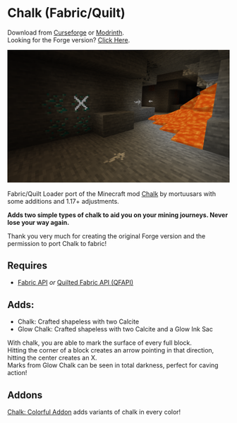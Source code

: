 # Chalk (Fabric/Quilt)  
Download from [Curseforge](https://www.curseforge.com/minecraft/mc-mods/chalk-fabric) or [Modrinth](https://modrinth.com/mod/chalk).  
Looking for the Forge version? [Click Here](https://modrinth.com/mod/chalk-mod).  

![Chalk](./images/chalk.png "Chalk")

Fabric/Quilt Loader port of the Minecraft mod [Chalk](https://github.com/mortuusars/Chalk) by mortuusars with some additions and 1.17+ adjustments.  

**Adds two simple types of chalk to aid you on your mining journeys. Never lose your way again.**

Thank you very much for creating the original Forge version and the permission to port Chalk to fabric!  

## Requires  
- [Fabric API](https://modrinth.com/mod/fabric-api) *or* [Quilted Fabric API (QFAPI)](https://modrinth.com/mod/qsl)  

## Adds:  
- Chalk: Crafted shapeless with two Calcite  
- Glow Chalk: Crafted shapeless with two Calcite and a Glow Ink Sac  

With chalk, you are able to mark the surface of every full block.  
Hitting the corner of a block creates an arrow pointing in that direction, hitting the center creates an X.  
Marks from Glow Chalk can be seen in total darkness, perfect for caving action!  

## Addons  
[Chalk: Colorful Addon](https://modrinth.com/mod/chalk-colorful-addon) adds variants of chalk in every color!  